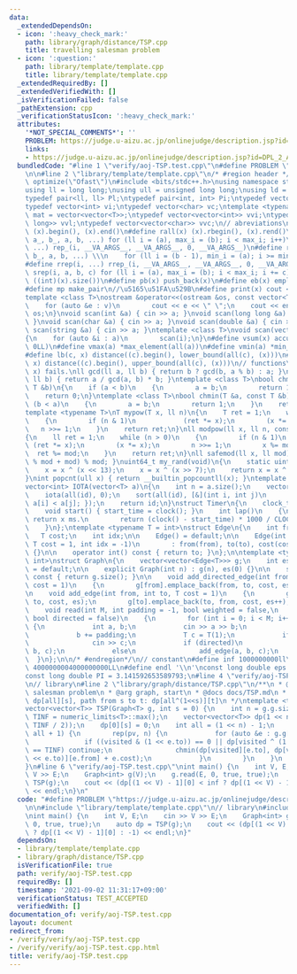 ```yaml
---
data:
  _extendedDependsOn:
  - icon: ':heavy_check_mark:'
    path: library/graph/distance/TSP.cpp
    title: travelling salesman problem
  - icon: ':question:'
    path: library/template/template.cpp
    title: library/template/template.cpp
  _extendedRequiredBy: []
  _extendedVerifiedWith: []
  _isVerificationFailed: false
  _pathExtension: cpp
  _verificationStatusIcon: ':heavy_check_mark:'
  attributes:
    '*NOT_SPECIAL_COMMENTS*': ''
    PROBLEM: https://judge.u-aizu.ac.jp/onlinejudge/description.jsp?id=DPL_2_A&lang=ja
    links:
    - https://judge.u-aizu.ac.jp/onlinejudge/description.jsp?id=DPL_2_A&lang=ja
  bundledCode: "#line 1 \"verify/aoj-TSP.test.cpp\"\n#define PROBLEM \"https://judge.u-aizu.ac.jp/onlinejudge/description.jsp?id=DPL_2_A&lang=ja\"\
    \n\n#line 2 \"library/template/template.cpp\"\n/* #region header */\n#pragma GCC\
    \ optimize(\"Ofast\")\n#include <bits/stdc++.h>\nusing namespace std;\n// types\n\
    using ll = long long;\nusing ull = unsigned long long;\nusing ld = long double;\n\
    typedef pair<ll, ll> Pl;\ntypedef pair<int, int> Pi;\ntypedef vector<ll> vl;\n\
    typedef vector<int> vi;\ntypedef vector<char> vc;\ntemplate <typename T>\nusing\
    \ mat = vector<vector<T>>;\ntypedef vector<vector<int>> vvi;\ntypedef vector<vector<long\
    \ long>> vvl;\ntypedef vector<vector<char>> vvc;\n// abreviations\n#define all(x)\
    \ (x).begin(), (x).end()\n#define rall(x) (x).rbegin(), (x).rend()\n#define rep_(i,\
    \ a_, b_, a, b, ...) for (ll i = (a), max_i = (b); i < max_i; i++)\n#define rep(i,\
    \ ...) rep_(i, __VA_ARGS__, __VA_ARGS__, 0, __VA_ARGS__)\n#define rrep_(i, a_,\
    \ b_, a, b, ...) \\\n    for (ll i = (b - 1), min_i = (a); i >= min_i; i--)\n\
    #define rrep(i, ...) rrep_(i, __VA_ARGS__, __VA_ARGS__, 0, __VA_ARGS__)\n#define\
    \ srep(i, a, b, c) for (ll i = (a), max_i = (b); i < max_i; i += c)\n#define SZ(x)\
    \ ((int)(x).size())\n#define pb(x) push_back(x)\n#define eb(x) emplace_back(x)\n\
    #define mp make_pair\n//\u5165\u51FA\u529B\n#define print(x) cout << x << endl\n\
    template <class T>\nostream &operator<<(ostream &os, const vector<T> &v)\n{\n\
    \    for (auto &e : v)\n        cout << e << \" \";\n    cout << endl;\n    return\
    \ os;\n}\nvoid scan(int &a) { cin >> a; }\nvoid scan(long long &a) { cin >> a;\
    \ }\nvoid scan(char &a) { cin >> a; }\nvoid scan(double &a) { cin >> a; }\nvoid\
    \ scan(string &a) { cin >> a; }\ntemplate <class T>\nvoid scan(vector<T> &a)\n\
    {\n    for (auto &i : a)\n        scan(i);\n}\n#define vsum(x) accumulate(all(x),\
    \ 0LL)\n#define vmax(a) *max_element(all(a))\n#define vmin(a) *min_element(all(a))\n\
    #define lb(c, x) distance((c).begin(), lower_bound(all(c), (x)))\n#define ub(c,\
    \ x) distance((c).begin(), upper_bound(all(c), (x)))\n// functions\n// gcd(0,\
    \ x) fails.\nll gcd(ll a, ll b) { return b ? gcd(b, a % b) : a; }\nll lcm(ll a,\
    \ ll b) { return a / gcd(a, b) * b; }\ntemplate <class T>\nbool chmax(T &a, const\
    \ T &b)\n{\n    if (a < b)\n    {\n        a = b;\n        return 1;\n    }\n\
    \    return 0;\n}\ntemplate <class T>\nbool chmin(T &a, const T &b)\n{\n    if\
    \ (b < a)\n    {\n        a = b;\n        return 1;\n    }\n    return 0;\n}\n\
    template <typename T>\nT mypow(T x, ll n)\n{\n    T ret = 1;\n    while (n > 0)\n\
    \    {\n        if (n & 1)\n            (ret *= x);\n        (x *= x);\n     \
    \   n >>= 1;\n    }\n    return ret;\n}\nll modpow(ll x, ll n, const ll mod)\n\
    {\n    ll ret = 1;\n    while (n > 0)\n    {\n        if (n & 1)\n           \
    \ (ret *= x);\n        (x *= x);\n        n >>= 1;\n        x %= mod;\n      \
    \  ret %= mod;\n    }\n    return ret;\n}\nll safemod(ll x, ll mod) { return (x\
    \ % mod + mod) % mod; }\nuint64_t my_rand(void)\n{\n    static uint64_t x = 88172645463325252ULL;\n\
    \    x = x ^ (x << 13);\n    x = x ^ (x >> 7);\n    return x = x ^ (x << 17);\n\
    }\nint popcnt(ull x) { return __builtin_popcountll(x); }\ntemplate <typename T>\n\
    vector<int> IOTA(vector<T> a)\n{\n    int n = a.size();\n    vector<int> id(n);\n\
    \    iota(all(id), 0);\n    sort(all(id), [&](int i, int j)\n         { return\
    \ a[i] < a[j]; });\n    return id;\n}\nstruct Timer\n{\n    clock_t start_time;\n\
    \    void start() { start_time = clock(); }\n    int lap()\n    {\n        //\
    \ return x ms.\n        return (clock() - start_time) * 1000 / CLOCKS_PER_SEC;\n\
    \    }\n};\ntemplate <typename T = int>\nstruct Edge\n{\n    int from, to;\n \
    \   T cost;\n    int idx;\n\n    Edge() = default;\n\n    Edge(int from, int to,\
    \ T cost = 1, int idx = -1)\n        : from(from), to(to), cost(cost), idx(idx)\
    \ {}\n\n    operator int() const { return to; }\n};\n\ntemplate <typename T =\
    \ int>\nstruct Graph\n{\n    vector<vector<Edge<T>>> g;\n    int es;\n\n    Graph()\
    \ = default;\n\n    explicit Graph(int n) : g(n), es(0) {}\n\n    size_t size()\
    \ const { return g.size(); }\n\n    void add_directed_edge(int from, int to, T\
    \ cost = 1)\n    {\n        g[from].emplace_back(from, to, cost, es++);\n    }\n\
    \n    void add_edge(int from, int to, T cost = 1)\n    {\n        g[from].emplace_back(from,\
    \ to, cost, es);\n        g[to].emplace_back(to, from, cost, es++);\n    }\n\n\
    \    void read(int M, int padding = -1, bool weighted = false,\n             \
    \ bool directed = false)\n    {\n        for (int i = 0; i < M; i++)\n       \
    \ {\n            int a, b;\n            cin >> a >> b;\n            a += padding;\n\
    \            b += padding;\n            T c = T(1);\n            if (weighted)\n\
    \                cin >> c;\n            if (directed)\n                add_directed_edge(a,\
    \ b, c);\n            else\n                add_edge(a, b, c);\n        }\n  \
    \  }\n};\n\n/* #endregion*/\n// constant\n#define inf 1000000000ll\n#define INF\
    \ 4000000004000000000LL\n#define endl '\\n'\nconst long double eps = 0.000000000000001;\n\
    const long double PI = 3.141592653589793;\n#line 4 \"verify/aoj-TSP.test.cpp\"\
    \n// library\n#line 2 \"library/graph/distance/TSP.cpp\"\n/**\n * @brief travelling\
    \ salesman problem\n * @arg graph, start\n * @docs docs/TSP.md\n * @details cycle:\
    \ dp[all][s], path from s to t: dp[all^(1<<s)][t]\n */\ntemplate <typename T>\n\
    vector<vector<T>> TSP(Graph<T> g, int s = 0) {\n    int n = g.g.size();\n    T\
    \ TINF = numeric_limits<T>::max();\n    vector<vector<T>> dp(1 << n, vector<T>(n,\
    \ TINF / 2));\n    dp[0][s] = 0;\n    int all = (1 << n) - 1;\n    rep(visited,\
    \ all + 1) {\n        rep(pv, n) {\n            for (auto &e : g.g[pv]) {\n  \
    \              if ((visited & (1 << e.to)) == 0 || dp[visited ^ (1 << e.to)][e.from]\
    \ == TINF) continue;\n                chmin(dp[visited][e.to], dp[visited ^ (1\
    \ << e.to)][e.from] + e.cost);\n            }\n        }\n    }\n    return dp;\n\
    }\n#line 6 \"verify/aoj-TSP.test.cpp\"\nint main() {\n    int V, E;\n    cin >>\
    \ V >> E;\n    Graph<int> g(V);\n    g.read(E, 0, true, true);\n    auto dp =\
    \ TSP(g);\n    cout << (dp[(1 << V) - 1][0] < inf ? dp[(1 << V) - 1][0] : -1)\
    \ << endl;\n}\n"
  code: "#define PROBLEM \"https://judge.u-aizu.ac.jp/onlinejudge/description.jsp?id=DPL_2_A&lang=ja\"\
    \n\n#include \"library/template/template.cpp\"\n// library\n#include \"library/graph/distance/TSP.cpp\"\
    \nint main() {\n    int V, E;\n    cin >> V >> E;\n    Graph<int> g(V);\n    g.read(E,\
    \ 0, true, true);\n    auto dp = TSP(g);\n    cout << (dp[(1 << V) - 1][0] < inf\
    \ ? dp[(1 << V) - 1][0] : -1) << endl;\n}"
  dependsOn:
  - library/template/template.cpp
  - library/graph/distance/TSP.cpp
  isVerificationFile: true
  path: verify/aoj-TSP.test.cpp
  requiredBy: []
  timestamp: '2021-09-02 11:31:17+09:00'
  verificationStatus: TEST_ACCEPTED
  verifiedWith: []
documentation_of: verify/aoj-TSP.test.cpp
layout: document
redirect_from:
- /verify/verify/aoj-TSP.test.cpp
- /verify/verify/aoj-TSP.test.cpp.html
title: verify/aoj-TSP.test.cpp
---
```

